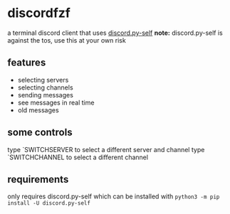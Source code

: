 # discordfzf
a terminal discord client that uses [discord.py-self](https://github.com/dolfies/discord.py-self)
**note:**
discord.py-self is against the tos, use this at your own risk

## features
* selecting servers
* selecting channels
* sending messages
* see messages in real time
* old messages

## some controls
type \`SWITCHSERVER to select a different server and channel
type \`SWITCHCHANNEL to select a different channel

## requirements
only requires discord.py-self which can be installed with ``python3 -m pip install -U discord.py-self``
